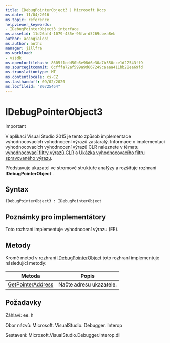 ```yaml
---
title: IDebugPointerObject3 | Microsoft Docs
ms.date: 11/04/2016
ms.topic: reference
helpviewer_keywords:
- IDebugPointerObject3 interface
ms.assetid: 11d26af4-1079-435e-96fa-d5269cbea8eb
author: acangialosi
ms.author: anthc
manager: jillfra
ms.workload:
- vssdk
ms.openlocfilehash: 8605f1cdd50b6e98d6e30a7b550cce1d22543ff9
ms.sourcegitcommit: 6cfffa72af599a9d667249caaaa411bb28ea69fd
ms.translationtype: MT
ms.contentlocale: cs-CZ
ms.lasthandoff: 09/02/2020
ms.locfileid: "80725464"
---
```

# <a name="idebugpointerobject3"></a>IDebugPointerObject3
> [!IMPORTANT]
> V aplikaci Visual Studio 2015 je tento způsob implementace vyhodnocovacích vyhodnocení výrazů zastaralý. Informace o implementaci vyhodnocovacích vyhodnocení výrazů CLR naleznete v tématu [vyhodnocovací filtry výrazů CLR](https://github.com/Microsoft/ConcordExtensibilitySamples/wiki/CLR-Expression-Evaluators) a [Ukázka vyhodnocovacího filtru spravovaného výrazu](https://github.com/Microsoft/ConcordExtensibilitySamples/wiki/Managed-Expression-Evaluator-Sample).

 Představuje ukazatel ve stromové struktuře analýzy a rozšiřuje rozhraní **IDebugPointerObject** .

## <a name="syntax"></a>Syntax

```
IDebugPointerObject3 : IDebugPointerObject
```

## <a name="notes-for-implementers"></a>Poznámky pro implementátory
 Toto rozhraní implementuje vyhodnocení výrazu (EE).

## <a name="methods"></a>Metody
 Kromě metod v rozhraní [IDebugPointerObject](../../../extensibility/debugger/reference/idebugpointerobject.md) toto rozhraní implementuje následující metody:

|Metoda|Popis|
|------------|-----------------|
|[GetPointerAddress](../../../extensibility/debugger/reference/idebugpointerobject3-getpointeraddress.md)|Načte adresu ukazatele.|

## <a name="requirements"></a>Požadavky
 Záhlaví: ee. h

 Obor názvů: Microsoft. VisualStudio. Debugger. Interop

 Sestavení: Microsoft.VisualStudio.Debugger.Interop.dll
